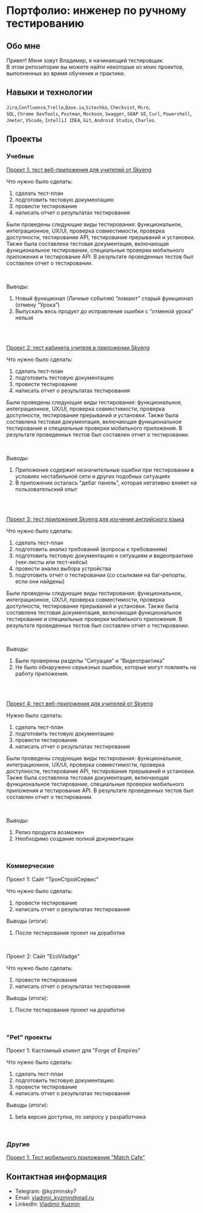 # Портфолио: инженер по ручному тестированию

## Обо мне 

Привет! Меня зовут Владимир, я начинающий тестировщик. <br>
В этом репозитории вы можете найти некоторые из моих проектов, выполненных во время обучения и практики.
<br>

## Навыки и технологии
``Jira``,``Confluence``,``Trello``,``Qase.io``,``Sitechko``, ``Checkvist``, ``Miro``, <br>
``SQL``, ``Chrome DevTools``, ``Postman``, ``Mockoon``, ``Swagger``, ``SOAP UI``, ``Сurl``, ``Powershell``, <br>
``Jmeter``, ``VScode``, ``IntelliJ IDEA``, ``Git``, ``Android Studio``, ``Charles``.




## Проекты

### Учебные

[Проект 1: тест веб-приложения для учителей от Skyeng](https://github.com/ELvovo7/-Coursework-1-2-Skypro-)

<p>Что нужно было сделать:<p>
  
<ol>
  <li>сделать тест-план </li>
  <li>подготовить тестовую документацию</li>
  <li>провести тестирование</li>
  <li>написать отчет о результатах тестирования</li>
</ol>

Были проведены следующие виды тестирования: функциональное, интеграционное, UX/UI, проверка совместимости, проверка доступности, тестирование API, тестирование прерываний и установки. Также была составлена тестовая документация, включающая функциональное тестирование, специальные проверки мобильного приложения и тестирование API. В результате проведенных тестов был составлен отчет о тестировании.

<br>

<p>Выводы:<p>
<ol>
  <li>Новый функционал (Личные события) “ломают” старый функционал (отмену “Урока”)</li>
  <li>Выпускать весь продукт до исправления ошибки с “отменой урока” нельзя</li>
</ol>
<br> 

<br> 

[Проект 2: тест кабинета учителя в приложении Skyeng](https://github.com/ELvovo7/-Coursework-2.5-Skypro-)
<p>Что нужно было сделать:<p>
<ol>
  <li>сделать тест-план </li>
  <li>подготовить тестовую документацию</li>
  <li>провести тестирование</li>
  <li>написать отчет о результатах тестирования</li>
</ol>

Были проведены следующие виды тестирования: функциональное, интеграционное, UX/UI, проверка совместимости, проверка доступности, тестирование прерываний и установки. Также была составлена тестовая документация, включающая функциональное тестирование и специальные проверки мобильного приложения. В результате проведенных тестов был составлен отчет о тестировании.

<br>

<p>Выводы:<p>
<ol>
  <li>Приложение содержит незначительные ошибки при тестировании в условиях нестабильной сети и других подобных ситуациях</li>
  <li>В приложении осталась "дебаг панель", которая негативно влияет на пользовательский опыт</li>
</ol>
<br> 

<br>

[Проект 3: тест приложения Skyeng для изучения английского языка](https://github.com/ELvovo7/-Coursework-3-Skypro-)
<p>Что нужно было сделать:<p>
<ol>
  <li>сделать тест-план </li>
  <li>подготовить анализ требований (вопросы к требованиям)</li>
  <li>подготовить тестовую документацию к ситуациям и видеопрактике (чек-листы или тест-кейсы)</li>
  <li>провести анализ выбора устройства</li>
  <li>подготовить отчет о тестировании (со ссылками на баг-репорты, если они найдены)</li>
</ol>

Были проведены следующие виды тестирования: функциональное, интеграционное, UX/UI, проверка совместимости, проверка доступности, тестирование прерываний и установки. Также была составлена тестовая документация, включающая функциональное тестирование и специальные проверки мобильного приложения. В результате проведенных тестов был составлен отчет о тестировании.

<br>

<p>Выводы:<p>
<ol>
  <li>Были проверены разделы “Ситуации” и “Видеопрактика”</li>
  <li>Не было обнаружено серьезных ошибок, которые могут повлиять на работу приложения.</li>
</ol>
<br> 

<br>

[Проект 4: тест веб-приложения для учителей от Skyeng](https://github.com/ELvovo7/-Coursework-4-diploma-Skypro-)
<p>Нужно было сделать:<p>
<ol>
  <li>сделать тест-план </li>
  <li>подготовить тестовую документацию</li>
  <li>провести тестирование</li>
  <li>написать отчет о результатах тестирования</li>
</ol>

Были проведены следующие виды тестирования: функциональное, интеграционное, UX/UI, проверка совместимости, проверка доступности, тестирование API, тестирование прерываний и установки. Также была составлена тестовая документация, включающая функциональное тестирование, специальные проверки мобильного приложения и тестирование API. В результате проведенных тестов был составлен отчет о тестировании.

<br>

<p>Выводы:<p>
<ol>
  <li>Релиз продукта возможен</li>
  <li>Необходимо создание полной документации</li>
</ol>

<br> 

### Коммерческие

Проект 1: Сайт "ТронСтройСервис"
<p>Что нужно было сделать:<p>
<ol>
  <li>провести тестирование</li>
  <li>написать отчет о результатах тестирования</li>
</ol>

<p>Выводы (итоги):<p>
<ol>
  <li>После тестирования проект на доработке</li>
</ol>

<br>

Проект 2: Сайт "EcoViladge"
<p>Что нужно было сделать:<p>
<ol>
  <li>провести тестирование</li>
  <li>написать отчет о результатах тестирования</li>
</ol>

<p>Выводы (итоги):<p>
<ol>
  <li>После тестирования проект на доработке</li>
</ol>

<br>

### "Pet" проекты 

Проект 1: Кастомный клиент для "Forge of Empires"
<p>Что нужно было сделать:<p>
<ol>
  <li>сделать тест-план </li>
  <li>подготовить тестовую документацию</li>
  <li>провести тестирование</li>
  <li>написать отчет о результатах тестирования</li>
</ol>

<p>Выводы (итоги):<p>
<ol>
  <li>beta версия доступна, по запросу у разработчика</li>
  </ol>
  
<br>

### Другие

[Проект 1: Тест мобильного приложения "Match Cafe"](https://drive.google.com/file/d/1LTZx32DkySx-WLuq7Yv9NgrSCJiDIeIX/view?usp=sharing)



## Контактная информация
- Telegram: @kyzminsky7
- Email: vladimir_kyzmin@mail.ru
- LinkedIn: [Vladimir Kuzmin](www.linkedin.com/in/vladimir-kuzmin-49baaa212)
